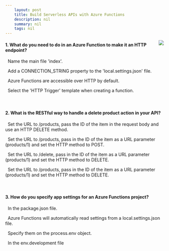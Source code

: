 ```yaml
---
    layout: post
    title: Build Serverless APIs with Azure Functions 
    description: nil
    summary: nil
    tags: nil
---
```



 <a target="_blank" href="https://docs.microsoft.com/en-us/learn/modules/build-api-azure-functions/11-knowledge-check/"><i class="fas fa-external-link-alt"></i> </a>
 <img align="right" src="https://docs.microsoft.com/en-us/learn/achievements/build-api-azure-functions.svg">
####  1. What do you need to do in an Azure Function to make it an HTTP endpoint?


<i class='far fa-square'></i> &nbsp;&nbsp;Name the main file 'index'.

<i class='far fa-square'></i> &nbsp;&nbsp;Add a CONNECTION_STRING property to the 'local.settings.json' file.

<i class='far fa-square'></i> &nbsp;&nbsp;Azure Functions are accessible over HTTP by default.

<i class='fas fa-check-square' style='color: Dodgerblue;'></i> &nbsp;&nbsp;Select the 'HTTP Trigger' template when creating a function.
<br />
<br />
<br />

####  2. What is the RESTful way to handle a delete product action in your API?


<i class='far fa-square'></i> &nbsp;&nbsp;Set the URL to /products, pass the ID of the item in the request body and use an HTTP DELETE method.

<i class='far fa-square'></i> &nbsp;&nbsp;Set the URL to /products, pass in the ID of the item as a URL parameter (products/1) and set the HTTP method to POST.

<i class='far fa-square'></i> &nbsp;&nbsp;Set the URL to /delete, pass in the ID of the item as a URL parameter (products/1) and set the HTTP method to DELETE.

<i class='fas fa-check-square' style='color: Dodgerblue;'></i> &nbsp;&nbsp;Set the URL to /products, pass in the ID of the item as a URL parameter (products/1) and set the HTTP method to DELETE.
<br />
<br />
<br />

####  3. How do you specify app settings for an Azure Functions project?


<i class='far fa-square'></i> &nbsp;&nbsp;In the package.json file.

<i class='fas fa-check-square' style='color: Dodgerblue;'></i> &nbsp;&nbsp;Azure Functions will automatically read settings from a local.settings.json file.

<i class='far fa-square'></i> &nbsp;&nbsp;Specify them on the process.env object.

<i class='far fa-square'></i> &nbsp;&nbsp;In the env.development file
<br />
<br />
<br />
